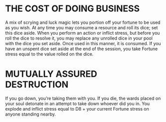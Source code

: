 # THE COST OF DOING BUSINESS
A mix of scrying and luck magic lets you portion off your fortune to be used as you wish. At any time you may consume a resource and roll its dice; set this dice aside. When you perform an action or inflict stress, but before you roll the dice to resolve it, you may replace any unrolled dice in your pool with the dice you set aside. Once used in this manner, it is consumed. If you have an unspent dice set aside at the end of the session, you take Fortune stress equal to the value rolled on the dice.

# MUTUALLY ASSURED DESTRUCTION
If you go down, you’re taking them with you. If you die, the wards placed on your soul detonate in an attempt to take down whoever did you in. You explode and inflict stress equal to D8 + your current Fortune stress on anyone standing nearby.